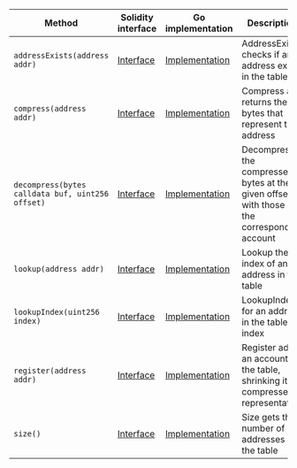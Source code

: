 <table>
  <thead>
    <tr>
      <th>Method</th>
      <th>Solidity interface</th>
      <th>Go implementation</th>
      <th>Description</th>
    </tr>
  </thead>
  <tbody>
    <tr>
      <td>
        <code>addressExists(address addr)</code>
      </td>
      <td>
        <a
          href="https://github.com/OffchainLabs/nitro-contracts/blob/b16bf0b737468382854dac28346fec8b65b55989/src/precompiles/ArbAddressTable.sol#L17"
          target="_blank"
        >
          Interface
        </a>
      </td>
      <td>
        <a
          href="https://github.com/OffchainLabs/nitro/blob/v2.1.3/precompiles/ArbAddressTable.go#L17"
          target="_blank"
        >
          Implementation
        </a>
      </td>
      <td>AddressExists checks if an address exists in the table</td>
    </tr>
    <tr>
      <td>
        <code>compress(address addr)</code>
      </td>
      <td>
        <a
          href="https://github.com/OffchainLabs/nitro-contracts/blob/b16bf0b737468382854dac28346fec8b65b55989/src/precompiles/ArbAddressTable.sol#L24"
          target="_blank"
        >
          Interface
        </a>
      </td>
      <td>
        <a
          href="https://github.com/OffchainLabs/nitro/blob/v2.1.3/precompiles/ArbAddressTable.go#L22"
          target="_blank"
        >
          Implementation
        </a>
      </td>
      <td>Compress and returns the bytes that represent the address</td>
    </tr>
    <tr>
      <td>
        <code>decompress(bytes calldata buf, uint256 offset)</code>
      </td>
      <td>
        <a
          href="https://github.com/OffchainLabs/nitro-contracts/blob/b16bf0b737468382854dac28346fec8b65b55989/src/precompiles/ArbAddressTable.sol#L32"
          target="_blank"
        >
          Interface
        </a>
      </td>
      <td>
        <a
          href="https://github.com/OffchainLabs/nitro/blob/v2.1.3/precompiles/ArbAddressTable.go#L27"
          target="_blank"
        >
          Implementation
        </a>
      </td>
      <td>
        Decompress the compressed bytes at the given offset with those of the corresponding account
      </td>
    </tr>
    <tr>
      <td>
        <code>lookup(address addr)</code>
      </td>
      <td>
        <a
          href="https://github.com/OffchainLabs/nitro-contracts/blob/b16bf0b737468382854dac28346fec8b65b55989/src/precompiles/ArbAddressTable.sol#L41"
          target="_blank"
        >
          Interface
        </a>
      </td>
      <td>
        <a
          href="https://github.com/OffchainLabs/nitro/blob/v2.1.3/precompiles/ArbAddressTable.go#L40"
          target="_blank"
        >
          Implementation
        </a>
      </td>
      <td>Lookup the index of an address in the table</td>
    </tr>
    <tr>
      <td>
        <code>lookupIndex(uint256 index)</code>
      </td>
      <td>
        <a
          href="https://github.com/OffchainLabs/nitro-contracts/blob/b16bf0b737468382854dac28346fec8b65b55989/src/precompiles/ArbAddressTable.sol#L47"
          target="_blank"
        >
          Interface
        </a>
      </td>
      <td>
        <a
          href="https://github.com/OffchainLabs/nitro/blob/v2.1.3/precompiles/ArbAddressTable.go#L52"
          target="_blank"
        >
          Implementation
        </a>
      </td>
      <td>LookupIndex for an address in the table by index</td>
    </tr>
    <tr>
      <td>
        <code>register(address addr)</code>
      </td>
      <td>
        <a
          href="https://github.com/OffchainLabs/nitro-contracts/blob/b16bf0b737468382854dac28346fec8b65b55989/src/precompiles/ArbAddressTable.sol#L54"
          target="_blank"
        >
          Interface
        </a>
      </td>
      <td>
        <a
          href="https://github.com/OffchainLabs/nitro/blob/v2.1.3/precompiles/ArbAddressTable.go#L67"
          target="_blank"
        >
          Implementation
        </a>
      </td>
      <td>Register adds an account to the table, shrinking its compressed representation</td>
    </tr>
    <tr>
      <td>
        <code>size()</code>
      </td>
      <td>
        <a
          href="https://github.com/OffchainLabs/nitro-contracts/blob/b16bf0b737468382854dac28346fec8b65b55989/src/precompiles/ArbAddressTable.sol#L59"
          target="_blank"
        >
          Interface
        </a>
      </td>
      <td>
        <a
          href="https://github.com/OffchainLabs/nitro/blob/v2.1.3/precompiles/ArbAddressTable.go#L73"
          target="_blank"
        >
          Implementation
        </a>
      </td>
      <td>Size gets the number of addresses in the table</td>
    </tr>
  </tbody>
</table>
